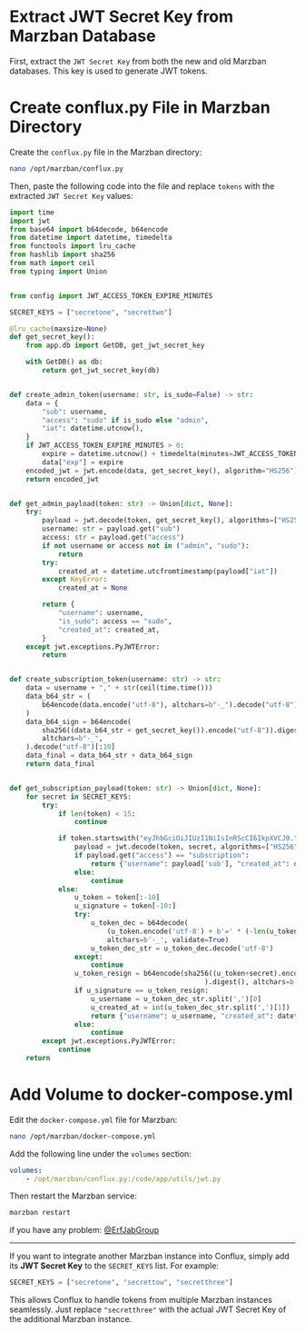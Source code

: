 # Extract JWT Secret Key from Marzban Database

First, extract the `JWT Secret Key` from both the new and old Marzban databases. This key is used to generate JWT tokens.

# Create conflux.py File in Marzban Directory

Create the `conflux.py` file in the Marzban directory:

```bash
nano /opt/marzban/conflux.py
```

Then, paste the following code into the file and replace `tokens` with the extracted `JWT Secret Key` values:

```python
import time
import jwt
from base64 import b64decode, b64encode
from datetime import datetime, timedelta
from functools import lru_cache
from hashlib import sha256
from math import ceil
from typing import Union


from config import JWT_ACCESS_TOKEN_EXPIRE_MINUTES

SECRET_KEYS = ["secretone", "secrettwo"]

@lru_cache(maxsize=None)
def get_secret_key():
    from app.db import GetDB, get_jwt_secret_key

    with GetDB() as db:
        return get_jwt_secret_key(db)


def create_admin_token(username: str, is_sudo=False) -> str:
    data = {
        "sub": username,
        "access": "sudo" if is_sudo else "admin",
        "iat": datetime.utcnow(),
    }
    if JWT_ACCESS_TOKEN_EXPIRE_MINUTES > 0:
        expire = datetime.utcnow() + timedelta(minutes=JWT_ACCESS_TOKEN_EXPIRE_MINUTES)
        data["exp"] = expire
    encoded_jwt = jwt.encode(data, get_secret_key(), algorithm="HS256")
    return encoded_jwt


def get_admin_payload(token: str) -> Union[dict, None]:
    try:
        payload = jwt.decode(token, get_secret_key(), algorithms=["HS256"])
        username: str = payload.get("sub")
        access: str = payload.get("access")
        if not username or access not in ("admin", "sudo"):
            return
        try:
            created_at = datetime.utcfromtimestamp(payload["iat"])
        except KeyError:
            created_at = None

        return {
            "username": username,
            "is_sudo": access == "sudo",
            "created_at": created_at,
        }
    except jwt.exceptions.PyJWTError:
        return


def create_subscription_token(username: str) -> str:
    data = username + "," + str(ceil(time.time()))
    data_b64_str = (
        b64encode(data.encode("utf-8"), altchars=b"-_").decode("utf-8").rstrip("=")
    )
    data_b64_sign = b64encode(
        sha256((data_b64_str + get_secret_key()).encode("utf-8")).digest(),
        altchars=b"-_",
    ).decode("utf-8")[:10]
    data_final = data_b64_str + data_b64_sign
    return data_final


def get_subscription_payload(token: str) -> Union[dict, None]:
    for secret in SECRET_KEYS:
        try:
            if len(token) < 15:
                continue

            if token.startswith("eyJhbGciOiJIUzI1NiIsInR5cCI6IkpXVCJ9."):
                payload = jwt.decode(token, secret, algorithms=["HS256"])
                if payload.get("access") == "subscription":
                    return {"username": payload['sub'], "created_at": datetime.utcfromtimestamp(payload['iat'])}
                else:
                    continue
            else:
                u_token = token[:-10]
                u_signature = token[-10:]
                try:
                    u_token_dec = b64decode(
                        (u_token.encode('utf-8') + b'=' * (-len(u_token.encode('utf-8')) % 4)),
                        altchars=b'-_', validate=True)
                    u_token_dec_str = u_token_dec.decode('utf-8')
                except:
                    continue
                u_token_resign = b64encode(sha256((u_token+secret).encode('utf-8')
                                                ).digest(), altchars=b'-_').decode('utf-8')[:10]
                if u_signature == u_token_resign:
                    u_username = u_token_dec_str.split(',')[0]
                    u_created_at = int(u_token_dec_str.split(',')[1])
                    return {"username": u_username, "created_at": datetime.utcfromtimestamp(u_created_at)}
                else:
                    continue
        except jwt.exceptions.PyJWTError:
            continue
    return
```

# Add Volume to docker-compose.yml

Edit the `docker-compose.yml` file for Marzban:

```bash
nano /opt/marzban/docker-compose.yml
```

Add the following line under the `volumes` section:

```yaml
volumes:
    - /opt/marzban/conflux.py:/code/app/utils/jwt.py
```

Then restart the Marzban service:

```bash
marzban restart
```

if you have any problem: [@ErfJabGroup](https://t.me/erfjabgroup)

---

If you want to integrate another Marzban instance into Conflux, simply add its **JWT Secret Key** to the `SECRET_KEYS` list. For example:

```python
SECRET_KEYS = ["secretone", "secrettow", "secretthree"]
```

This allows Conflux to handle tokens from multiple Marzban instances seamlessly. Just replace `"secretthree"` with the actual JWT Secret Key of the additional Marzban instance.